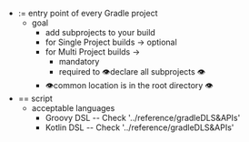 * := entry point of every Gradle project
  * goal
    * add subprojects to your build
    * for Single Project builds → optional
    * for Multi Project builds →
      * mandatory
      * required to 👁️declare all subprojects 👁️
    * 👁️common location is in the root directory 👁️
* == script
  * acceptable languages
    * Groovy DSL -- Check '../reference/gradleDLS&APIs'
    * Kotlin DSL -- Check '../reference/gradleDLS&APIs'
